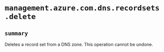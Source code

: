 # `management.azure.com.dns.recordsets.delete`

## `summary`
Deletes a record set from a DNS zone. This operation cannot be undone.


